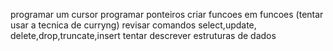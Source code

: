 programar um cursor
programar ponteiros 
criar funcoes em funcoes (tentar usar a tecnica de curryng)
revisar comandos select,update, delete,drop,truncate,insert
tentar descrever estruturas de dados